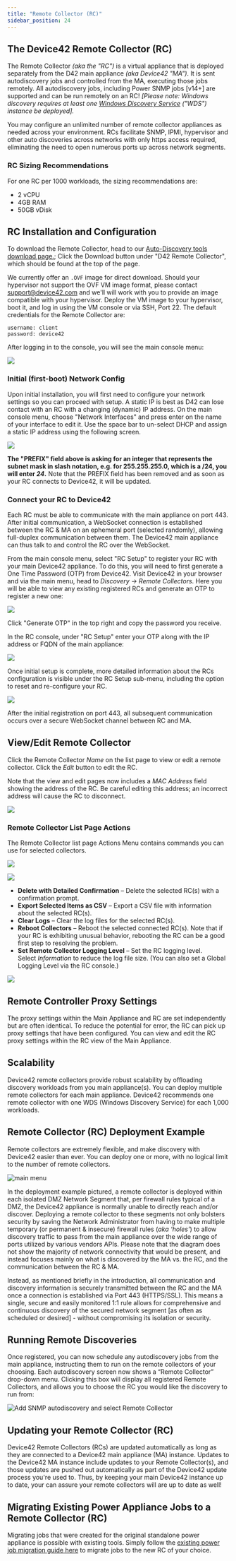 ```yaml
---
title: "Remote Collector (RC)"
sidebar_position: 24
---
```


## The Device42 Remote Collector (RC)

The Remote Collector _(aka the "RC")_ is a virtual appliance that is deployed separately from the D42 main appliance _(aka Device42 "MA")_. It is sent autodiscovery jobs and controlled from the MA, executing those jobs remotely. All autodiscovery jobs, including Power SNMP jobs \[v14+\] are supported and can be run remotely on an RC! _\[Please note: Windows discovery requires at least one [Windows Discovery Service](getstarted/installation/windows-discovery-service-installation.md) ("WDS") instance be deployed\]._

You may configure an unlimited number of remote collector appliances as needed across your environment. RCs facilitate SNMP, IPMI, hypervisor and other auto discoveries across networks with only https access required, eliminating the need to open numerous ports up across network segments.

### RC Sizing Recommendations

For one RC per 1000 workloads, the sizing recommendations are:
- 2 vCPU
- 4GB RAM
- 50GB vDisk

## RC Installation and Configuration

To download the Remote Collector, head to our [Auto-Discovery tools download page.](https://www.device42.com/autodiscovery/); Click the Download button under "D42 Remote Collector", which should be found at the top of the page.

We currently offer an `.OVF` image for direct download. Should your hypervisor not support the OVF VM image format, please contact support@device42.com and we'll will work with you to provide an image compatible with your hypervisor. Deploy the VM image to your hypervisor, boot it, and log in using the VM console or via SSH, Port 22. The default credentials for the Remote Collector are:

```
username: client
password: device42
```

After logging in to the console, you will see the main console menu:

![](/assets/images/D42-23170_RC-console-menu-3-18-06-DM.png)

### Initial (first-boot) Network Config

Upon initial installation, you will first need to configure your network settings so you can proceed with setup. A static IP is best as D42 can lose contact with an RC with a changing (dynamic) IP address. On the main console menu, choose "Network Interfaces" and press enter on the name of your interface to edit it. Use the space bar to un-select DHCP and assign a static IP address using the following screen.

![](/assets/images/D42-23170_RC-edit-network-interface.png)

**The "PREFIX" field above is asking for an integer that represents the subnet mask in slash notation, e.g. for 255.255.255.0, which is a /24, you will enter _24_.** Note that the PREFIX field has been removed and as soon as your RC connects to Device42, it will be updated.

### Connect your RC to Device42

Each RC must be able to communicate with the main appliance on port 443. After initial communication, a WebSocket connection is established between the RC & MA on an ephemeral port (selected randomly), allowing full-duplex communication between them. The Device42 main appliance can thus talk to and control the RC over the WebSocket.

From the main console menu, select "RC Setup" to register your RC with your main Device42 appliance. To do this, you will need to first generate a One Time Password (OTP) from Device42. Visit Device42 in your browser and via the main menu, head to _Discovery -> Remote Collectors_. Here you will be able to view any existing registered RCs and generate an OTP to register a new one:

![](/assets/images/D42-23170_RC-list-page.png)

Click "Generate OTP" in the top right and copy the password you receive.

In the RC console, under "RC Setup" enter your OTP along with the IP address or FQDN of the main appliance:

![](/assets/images/D42-23170_RC-setup-OTP.png)

Once initial setup is complete, more detailed information about the RCs configuration is visible under the RC Setup sub-menu, including the option to reset and re-configure your RC.

![](/assets/images/D42-23170_RC-setup-before-reset.png)

After the initial registration on port 443, all subsequent communication occurs over a secure WebSocket channel between RC and MA.

## View/Edit Remote Collector

Click the Remote Collector _Name_ on the list page to view or edit a remote collector. Click the _Edit_ button to edit the RC.

Note that the view and edit pages now includes a _MAC Address_ field showing the address of the RC. Be careful editing this address; an incorrect address will cause the RC to disconnect.

![](/assets/images/D42-23170_RC-edit-page.png)

### Remote Collector List Page Actions

The Remote Collector list page Actions Menu contains commands you can use for selected collectors.

![](/assets/images/D42-23170_RC-list-page-action-log-level-action-dd.png)

![](/assets/images/D42-23170_RC-list-page-action-log-level.png)

- **Delete with Detailed Confirmation** – Delete the selected RC(s) with a confirmation prompt.
- **Export Selected Items as CSV** – Export a CSV file with information about the selected RC(s).
- **Clear Logs** – Clear the log files for the selected RC(s).
- **Reboot Collectors** – Reboot the selected connected RC(s). Note that if your RC is exhibiting unusual behavior, rebooting the RC can be a good first step to resolving the problem.
- **Set Remote Collector Logging Level** – Set the RC logging level. Select _Information_ to reduce the log file size. (You can also set a Global Logging Level via the RC console.)

![](/assets/images/D42-23170_RC-list-page-set-log-level-2.png)

## Remote Controller Proxy Settings

The proxy settings within the Main Appliance and RC are set independently but are often identical. To reduce the potential for error, the RC can pick up proxy settings that have been configured. You can view and edit the RC proxy settings within the RC view of the Main Appliance.

## Scalability

Device42 remote collectors provide robust scalability by offloading discovery workloads from you main appliance(s). You can deploy multiple remote collectors for each main appliance. Device42 recommends one remote collector with one WDS (Windows Discovery Service) for each 1,000 workloads.

## Remote Collector (RC) Deployment Example

Remote collectors are extremely flexible, and make discovery with Device42 easier than ever. You can deploy one or more, with no logical limit to the number of remote collectors. 

![main menu](/assets/images/D42_RC_deploy_example.png)

In the deployment example pictured, a remote collector is deployed within each isolated DMZ Network Segment that, per firewall rules typical of a DMZ, the Device42 appliance is normally unable to directly reach and/or discover. Deploying a remote collector to these segments not only bolsters security by saving the Network Administrator from having to make multiple temporary (or permanent & insecure) firewall rules (_aka ‘holes’_) to allow discovery traffic to pass from the main appliance over the wide range of ports utilized by various vendors APIs. Please note that the diagram does not show the majority of network connectivity that would be present, and instead focuses mainly on what is discovered by the MA vs. the RC, and the communication between the RC & MA.

Instead, as mentioned briefly in the introduction, all communication and discovery information is securely transmitted between the RC and the MA once a connection is established via Port 443 (HTTPS/SSL). This means a single, secure and easily monitored 1:1 rule allows for comprehensive and continuous discovery of the secured network segment \[as often as scheduled or desired\] - without compromising its isolation or security.

## Running Remote Discoveries

Once registered, you can now schedule any autodiscovery jobs from the main appliance, instructing them to run on the remote collectors of your choosing. Each autodiscovery screen now shows a “Remote Collector” drop-down menu. Clicking this box will display all registered Remote Collectors, and allows you to choose the RC you would like the discovery to run from:

![Add SNMP autodiscovery and select Remote Collector](/assets/images/Add-SNMP-autodisc-RC-v15.PNG)

## Updating your Remote Collector (RC)

Device42 Remote Collectors (RCs) are updated automatically as long as they are connected to a Device42 main appliance (MA) instance. Updates to the Device42 MA instance include updates to your Remote Collector(s), and those updates are pushed out automatically as part of the Device42 update process you're used to. Thus, by keeping your main Device42 instance up to date, your can assure your remote collectors will are up to date as well!

## Migrating Existing Power Appliance Jobs to a Remote Collector (RC)

Migrating jobs that were created for the original standalone power appliance is possible with existing tools. Simply follow the [existing power job migration guide here](../infrastructure-management/power-and-environmental-monitoring/power-rc-setup-job-migration.md) to migrate jobs to the new RC of your choice.
